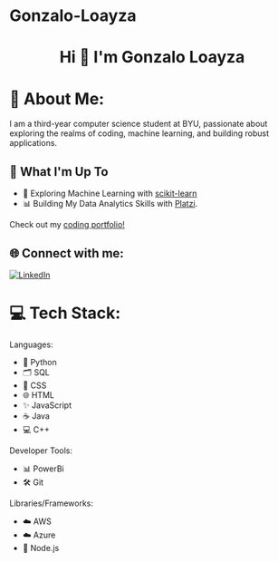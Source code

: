 # Gonzalo-Loayza

<h1 align="center">Hi 👋 I'm Gonzalo Loayza</h1>

# 💫 About Me:
I am a third-year computer science student at BYU, passionate about exploring the realms of coding, machine learning, and building robust applications.

## 🚀 What I'm Up To

- 🤖 Exploring Machine Learning with [scikit-learn](https://scikit-learn.org/)
- 📊 Building My Data Analytics Skills with [Platzi](https://platzi.com/home/).

Check out my [coding portfolio!](https://matias.me/nsfw/)

## 🌐 Connect with me:
[![LinkedIn](https://img.shields.io/badge/LinkedIn-%230077B5.svg?logo=linkedin&logoColor=white)](https://www.linkedin.com/in/gonzaloayza/)

# 💻 Tech Stack:
Languages: 
  - 🐍 Python
  - 🗂️ SQL
  - 🎨 CSS
  - 🌐 HTML
  - ✨ JavaScript
  - ☕ Java
  - 💻 C++

Developer Tools:
  - 📊 PowerBi
  - 🛠️ Git
  
  
Libraries/Frameworks: 
  - ☁️ AWS
  - ☁️ Azure
  - 🌱 Node.js
